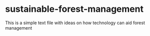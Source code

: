 # sustainable-forest-management
This is a simple text file with ideas on how technology can aid forest management